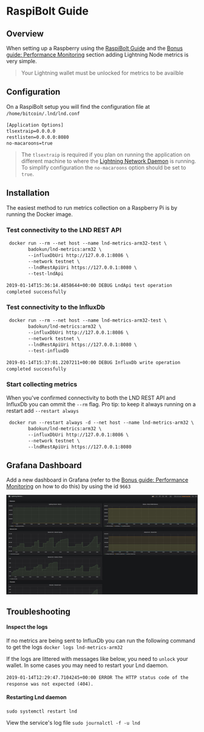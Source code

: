 ﻿# RaspiBolt Guide

## Overview

When setting up a Raspberry using the [RaspiBolt Guide](https://github.com/badokun/guides/tree/master/raspibolt) and the 
[Bonus guide: Performance Monitoring](https://github.com/badokun/guides/blob/master/raspibolt/raspibolt_71_monitoring.md) section adding Lightning Node metrics is very simple.

> Your Lightning wallet must be unlocked for metrics to be availble

## Configuration

On a RaspiBolt setup you will find the configuration file at `/home/bitcoin/.lnd/lnd.conf`

```
[Application Options]
tlsextraip=0.0.0.0
restlisten=0.0.0.0:8080
no-macaroons=true
```

> The `tlsextraip` is required if you plan on running the application on different machine to where the [Lightning Network Daemon](https://github.com/lightningnetwork/lnd) ️is running. To simplify configuration
the `no-macaroons` option should be set to `true`.

## Installation

The easiest method to run metrics collection on a Raspberry Pi is by running the Docker image.

### Test connectivity to the LND REST API
```
 docker run --rm --net host --name lnd-metrics-arm32-test \
        badokun/lnd-metrics:arm32 \
        --influxDbUri http://127.0.0.1:8086 \
        --network testnet \
        --lndRestApiUri https://127.0.0.1:8080 \
        --test-lndApi
```

`2019-01-14T15:36:14.4858644+00:00 DEBUG LndApi test operation completed successfully`

### Test connectivity to the InfluxDb

```
 docker run --rm --net host --name lnd-metrics-arm32-test \
        badokun/lnd-metrics:arm32 \
        --influxDbUri http://127.0.0.1:8086 \
        --network testnet \
        --lndRestApiUri https://127.0.0.1:8080 \
        --test-influxDb
```

`2019-01-14T15:37:01.2207211+00:00 DEBUG InfluxDb write operation completed successfully`

### Start collecting metrics

When you've confirmed connectivity to both the LND REST API and InfluxDb you can ommit the `--rm` flag. Pro tip: to keep it always running on a restart add `--restart always`

```
 docker run --restart always -d --net host --name lnd-metrics-arm32 \
        badokun/lnd-metrics:arm32 \
        --influxDbUri http://127.0.0.1:8086 \
        --network testnet \
        --lndRestApiUri https://127.0.0.1:8080
```

## Grafana Dashboard

Add a new dashboard in Grafana (refer to the [Bonus guide: Performance Monitoring](https://github.com/badokun/guides/blob/master/raspibolt/raspibolt_71_monitoring.md) on how to do this)
by using the id `9663`

![Grafana](resources/grafana-metrics.jpg)

## Troubleshooting

#### Inspect the logs

If no metrics are being sent to InfluxDb you can run the following command to get the logs `docker logs lnd-metrics-arm32`

If the logs are littered with messages like below, you need to `unlock` your wallet. In some cases you may need to restart your Lnd daemon.

`2019-01-14T12:29:47.7104245+00:00 ERROR The HTTP status code of the response was not expected (404).`

#### Restarting Lnd daemon

`sudo systemctl restart lnd`

View the service's log file
`sudo journalctl -f -u lnd`